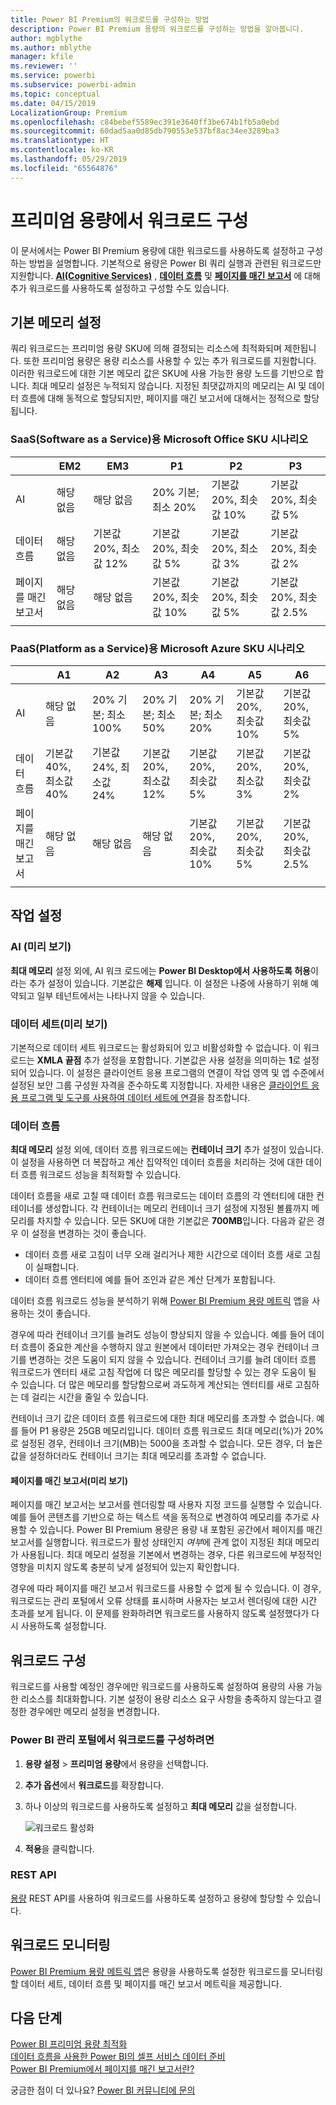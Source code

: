 ```yaml
---
title: Power BI Premium의 워크로드를 구성하는 방법
description: Power BI Premium 용량의 워크로드를 구성하는 방법을 알아봅니다.
author: mgblythe
ms.author: mblythe
manager: kfile
ms.reviewer: ''
ms.service: powerbi
ms.subservice: powerbi-admin
ms.topic: conceptual
ms.date: 04/15/2019
LocalizationGroup: Premium
ms.openlocfilehash: c84bebef5589ec391e3640ff3be674b1fb5a0ebd
ms.sourcegitcommit: 60dad5aa0d85db790553e537bf8ac34ee3289ba3
ms.translationtype: HT
ms.contentlocale: ko-KR
ms.lasthandoff: 05/29/2019
ms.locfileid: "65564876"
---
```

# <a name="configure-workloads-in-a-premium-capacity"></a>프리미엄 용량에서 워크로드 구성

이 문서에서는 Power BI Premium 용량에 대한 워크로드를 사용하도록 설정하고 구성하는 방법을 설명합니다. 기본적으로 용량은 Power BI 쿼리 실행과 관련된 워크로드만 지원합니다. **[AI(Cognitive Services)](service-cognitive-services.md)** , **[데이터 흐름](service-dataflows-overview.md#dataflow-capabilities-on-power-bi-premium)** 및 **[페이지를 매긴 보고서](paginated-reports-save-to-power-bi-service.md)** 에 대해 추가 워크로드를 사용하도록 설정하고 구성할 수도 있습니다.

## <a name="default-memory-settings"></a>기본 메모리 설정

쿼리 워크로드는 프리미엄 용량 SKU에 의해 결정되는 리소스에 최적화되며 제한됩니다. 또한 프리미엄 용량은 용량 리소스를 사용할 수 있는 추가 워크로드를 지원합니다. 이러한 워크로드에 대한 기본 메모리 값은 SKU에 사용 가능한 용량 노드를 기반으로 합니다. 최대 메모리 설정은 누적되지 않습니다. 지정된 최댓값까지의 메모리는 AI 및 데이터 흐름에 대해 동적으로 할당되지만, 페이지를 매긴 보고서에 대해서는 정적으로 할당됩니다. 

### <a name="microsoft-office-skus-for-software-as-a-service-saas-scenarios"></a>SaaS(Software as a Service)용 Microsoft Office SKU 시나리오

|                     | EM2                      | EM3                       | P1                      | P2                       | P3                       |
|---------------------|--------------------------|--------------------------|-------------------------|--------------------------|--------------------------|
| AI | 해당 없음 | 해당 없음 | 20% 기본; 최소 20% | 기본값 20%, 최솟값 10% | 기본값 20%, 최솟값 5% |
| 데이터 흐름 | 해당 없음 |기본값 20%, 최소값 12%  | 기본값 20%, 최솟값 5%  | 기본값 20%, 최소값 3% | 기본값 20%, 최솟값 2%  |
| 페이지를 매긴 보고서 | 해당 없음 |해당 없음 | 기본값 20%, 최솟값 10% | 기본값 20%, 최솟값 5% | 기본값 20%, 최솟값 2.5% |
| | | | | | |

### <a name="microsoft-azure-skus-for-platform-as-a-service-paas-scenarios"></a>PaaS(Platform as a Service)용 Microsoft Azure SKU 시나리오

|                  | A1                       | A2                       | A3                      | A4                       | A5                      | A6                        |
|-------------------|--------------------------|--------------------------|-------------------------|--------------------------|-------------------------|---------------------------|
| AI | 해당 없음                      | 20% 기본; 최소 100%                     | 20% 기본; 최소 50%                     | 20% 기본; 최소 20% | 기본값 20%, 최솟값 10% | 기본값 20%, 최솟값 5% |
| 데이터 흐름         | 기본값 40%, 최소값 40% | 기본값 24%, 최소값 24% | 기본값 20%, 최소값 12% | 기본값 20%, 최솟값 5%  | 기본값 20%, 최소값 3% | 기본값 20%, 최솟값 2%   |
| 페이지를 매긴 보고서 | 해당 없음                      | 해당 없음                      | 해당 없음                     | 기본값 20%, 최솟값 10% | 기본값 20%, 최솟값 5% | 기본값 20%, 최솟값 2.5% |
| | | | | | |

## <a name="workload-settings"></a>작업 설정

### <a name="ai-preview"></a>AI (미리 보기)

**최대 메모리** 설정 외에, AI 워크 로드에는 **Power BI Desktop에서 사용하도록 허용**이라는 추가 설정이 있습니다. 기본값은 **해제** 입니다. 이 설정은 나중에 사용하기 위해 예약되고 일부 테넌트에서는 나타나지 않을 수 있습니다.

### <a name="datasets-preview"></a>데이터 세트(미리 보기)

기본적으로 데이터 세트 워크로드는 활성화되어 있고 비활성화할 수 없습니다. 이 워크로드는 **XMLA 끝점** 추가 설정을 포함합니다. 기본값은 사용 설정을 의미하는 **1**로 설정되어 있습니다. 이 설정은 클라이언트 응용 프로그램의 연결이 작업 영역 및 앱 수준에서 설정된 보안 그룹 구성원 자격을 준수하도록 지정합니다. 자세한 내용은 [클라이언트 응용 프로그램 및 도구를 사용하여 데이터 세트에 연결](service-premium-connect-tools.md)을 참조합니다.

### <a name="dataflows"></a>데이터 흐름


**최대 메모리** 설정 외에, 데이터 흐름 워크로드에는 **컨테이너 크기** 추가 설정이 있습니다. 이 설정을 사용하면 더 복잡하고 계산 집약적인 데이터 흐름을 처리하는 것에 대한 데이터 흐름 워크로드 성능을 최적화할 수 있습니다.	


데이터 흐름을 새로 고칠 때 데이터 흐름 워크로드는 데이터 흐름의 각 엔터티에 대한 컨테이너를 생성합니다. 각 컨테이너는 메모리 컨테이너 크기 설정에 지정된 볼륨까지 메모리를 차지할 수 있습니다. 모든 SKU에 대한 기본값은 **700MB**입니다. 다음과 같은 경우 이 설정을 변경하는 것이 좋습니다.

- 데이터 흐름 새로 고침이 너무 오래 걸리거나 제한 시간으로 데이터 흐름 새로 고침이 실패합니다.
- 데이터 흐름 엔터티에 예를 들어 조인과 같은 계산 단계가 포함됩니다.  

데이터 흐름 워크로드 성능을 분석하기 위해 [Power BI Premium 용량 메트릭](service-admin-premium-monitor-capacity.md) 앱을 사용하는 것이 좋습니다. 


경우에 따라 컨테이너 크기를 늘려도 성능이 향상되지 않을 수 있습니다. 예를 들어 데이터 흐름이 중요한 계산을 수행하지 않고 원본에서 데이터만 가져오는 경우 컨테이너 크기를 변경하는 것은 도움이 되지 않을 수 있습니다. 컨테이너 크기를 늘려 데이터 흐름 워크로드가 엔터티 새로 고침 작업에 더 많은 메모리를 할당할 수 있는 경우 도움이 될 수 있습니다. 더 많은 메모리를 할당함으로써 과도하게 계산되는 엔터티를 새로 고침하는 데 걸리는 시간을 줄일 수 있습니다.

컨테이너 크기 값은 데이터 흐름 워크로드에 대한 최대 메모리를 초과할 수 없습니다. 예를 들어 P1 용량은 25GB 메모리입니다. 데이터 흐름 워크로드 최대 메모리(%)가 20%로 설정된 경우, 컨테이너 크기(MB)는 5000을 초과할 수 없습니다. 모든 경우, 더 높은 값을 설정하더라도 컨테이너 크기는 최대 메모리를 초과할 수 없습니다. 

#### <a name="paginated-reports-preview"></a>페이지를 매긴 보고서(미리 보기)


페이지를 매긴 보고서는 보고서를 렌더링할 때 사용자 지정 코드를 실행할 수 있습니다. 예를 들어 콘텐츠를 기반으로 하는 텍스트 색을 동적으로 변경하여 메모리를 추가로 사용할 수 있습니다. Power BI Premium 용량은 용량 내 포함된 공간에서 페이지를 매긴 보고서를 실행합니다. 워크로드가 활성 상태인지 *여부*에 관계 없이 지정된 최대 메모리가 사용됩니다. 최대 메모리 설정을 기본에서 변경하는 경우, 다른 워크로드에 부정적인 영향을 미치지 않도록 충분히 낮게 설정되어 있는지 확인합니다.

경우에 따라 페이지를 매긴 보고서 워크로드를 사용할 수 없게 될 수 있습니다. 이 경우, 워크로드는 관리 포털에서 오류 상태를 표시하며 사용자는 보고서 렌더링에 대한 시간 초과를 보게 됩니다. 이 문제를 완화하려면 워크로드를 사용하지 않도록 설정했다가 다시 사용하도록 설정합니다.

## <a name="configure-workloads"></a>워크로드 구성

워크로드를 사용할 예정인 경우에만 워크로드를 사용하도록 설정하여 용량의 사용 가능한 리소스를 최대화합니다. 기본 설정이 용량 리소스 요구 사항을 충족하지 않는다고 결정한 경우에만 메모리 설정을 변경합니다.  

### <a name="to-configure-workloads-in-the-power-bi-admin-portal"></a>Power BI 관리 포털에서 워크로드를 구성하려면

1. **용량 설정** > **프리미엄 용량**에서 용량을 선택합니다.

1. **추가 옵션**에서 **워크로드**를 확장합니다.

1. 하나 이상의 워크로드를 사용하도록 설정하고 **최대 메모리** 값을 설정합니다.   

    
    ![워크로드 활성화](media/service-admin-premium-workloads/admin-portal-workloads.png)

1. **적용**을 클릭합니다.

### <a name="rest-api"></a>REST API

[용량](https://docs.microsoft.com/rest/api/power-bi/capacities) REST API를 사용하여 워크로드를 사용하도록 설정하고 용량에 할당할 수 있습니다.

## <a name="monitoring-workloads"></a>워크로드 모니터링

[Power BI Premium 용량 메트릭 앱](service-admin-premium-monitor-capacity.md)은 용량을 사용하도록 설정한 워크로드를 모니터링할 데이터 세트, 데이터 흐름 및 페이지를 매긴 보고서 메트릭을 제공합니다. 

## <a name="next-steps"></a>다음 단계

[Power BI 프리미엄 용량 최적화](service-premium-capacity-optimize.md)     
[데이터 흐름을 사용한 Power BI의 셀프 서비스 데이터 준비](service-dataflows-overview.md)   
[Power BI Premium에서 페이지를 매긴 보고서란?](paginated-reports-report-builder-power-bi.md)   

궁금한 점이 더 있나요? [Power BI 커뮤니티에 문의](http://community.powerbi.com/)
